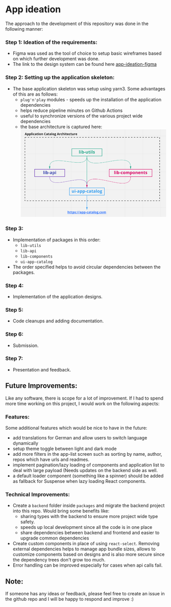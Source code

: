 # App ideation

The approach to the development of this repository was done in the following manner:

### Step 1: Ideation of the requirements:

- Figma was used as the tool of choice to setup basic wireframes based on which further development was done.
- The link to the design system can be found here [app-ideation-figma](/app-ideation/app-ideation-design-system.fig)

### Step 2: Setting up the application skeleton:

- The base application skeleton was setup using yarn3. Some advantages of this are as follows:
    - `plug'n'play` modules - speeds up the installation of the application dependencies
    - helps reduce pipeline minutes on Github Actions
    - useful to synchronize versions of the various project wide dependencies
    - the base architecture is captured here: ![img.png](img.png)

### Step 3:

- Implementation of packages in this order:
    - `lib-utils`
    - `lib-api`
    - `lib-components`
    - `ui-app-catalog`
- The order specified helps to avoid circular dependencies between the packages.

### Step 4:

- Implementation of the application designs.

### Step 5:

- Code cleanups and adding documentation.

### Step 6:

- Submission.

### Step 7:

- Presentation and feedback.

## Future Improvements:

Like any software, there is scope for a lot of improvement. If I had to spend more time working on this project, I would
work on the following aspects:

### Features:

Some additional features which would be nice to have in the future:

- add translations for German and allow users to switch language dynamically
- setup theme toggle between light and dark mode
- add more filters in the app-list screen such as sorting by name, author, repos which have urls and readmes.
- implement pagination/lazy loading of components and application list to deal with large payload (Needs updates on the
  backend side as well.
- a default loader component (something like a spinner) should be added as fallback for Suspense when lazy loading React
  components.

### Technical Improvements:

- Create a `backend` folder inside `packages` and migrate the backend project into this repo. Would bring some benefits
  like:
    - sharing types with the backend to ensure more project wide type safety.
    - speeds up local development since all the code is in one place
    - share dependencies between backend and frontend and easier to upgrade common dependencies
- Create custom components in place of using `react-select`. Removing external dependencies helps to manage app bundle
  sizes, allows to customize components based on designs and is also more secure since the dependency trees don't grow
  too much.
- Error handling can be improved especially for cases when api calls fail.

## Note:

If someone has any ideas or feedback, please feel free to create an issue in the github repo and I will be happy to
respond and improve :)
